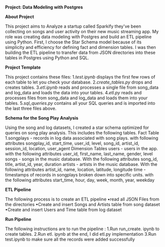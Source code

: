 **Project: Data Modeling with Postgres**

**About Project**

This project aims to Analyze a startup called Sparkify they've been collecting on songs and user activity on their new music streaming app.
My role was creating data modeling with Postgres and build an ETL pipeline using Python.
First, I choose the Star Schema model because of its simplicity and efficiency for defining fact and dimension tables. I was then building the ETL pipeline to transfer data from JSON directories into these tables in Postgres using Python and SQL.

**Project Template**

This project contains these files:
1.*test.ipynb* displays the first few rows of each table to let you check your database.
2.*create_tables.py* drops and creates tables. 
3.*etl.ipynb* reads and processes a single file from song_data and log_data and loads the data into your tables. 
4.*etl.py* reads and processes files from song_data and log_data and loads them into your tables. 
5.*sql_queries.py* contains all your SQL queries and is imported into the last three files above.

**Schema for the Song Play Analysis**

Using the song and log datasets, I created a star schema optimized for queries on song play analysis. This includes the following tables.
Fact Table
1.songplays - records in log data associated with song plays. with following attributes
songplay_id, start_time, user_id, level, song_id, artist_id, session_id, location, user_agent
Dimension Tables
users - users in the app. with the following attributes
user_id, first_name, last_name, gender, level
songs - songs in the music database. With the following attributes
song_id, title, artist_id, year, duration
artists - artists in the music database. With the following attributes
artist_id, name, location, latitude, longitude
time - timestamps of records in songplays broken down into specific units. with the following attributes
start_time, hour, day, week, month, year, weekday

**ETL Pipeline**

The following process is to create an ETL pipeline 
•read all JSON Files from the directories
•Create and insert Songs and Artists table from song dataset
•Create and insert  Users and Time table from log dataset

**Run Pipeline**

The following instructions are to run the pipeline :
1.Run run_create. ipynb to create tables.
2.Run etl. ipynb at the end, I did etl.py implementation
3.Run test.ipynb to make sure all the records were added successfully

